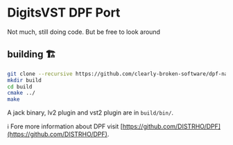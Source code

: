 # DigitsVST DPF Port

Not much, still doing code. But be free to look around

## building 🏗️

```bash
git clone --recursive https://github.com/clearly-broken-software/dpf-nanovg-widgets-examples
mkdir build
cd build
cmake ../
make
```

A jack binary, lv2 plugin and vst2 plugin are in `build/bin/`.  

ℹ️ Fore more information about DPF visit [https://github.com/DISTRHO/DPF](https://github.com/DISTRHO/DPF).

